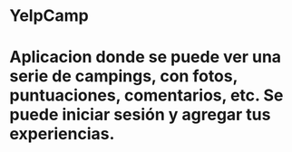 # YelpCamp
# Aplicacion donde se puede ver una serie de campings, con fotos, puntuaciones, comentarios, etc. Se puede iniciar sesión y agregar tus experiencias.
